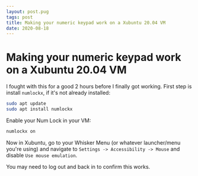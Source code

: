 ```yaml
---
layout: post.pug
tags: post
title: Making your numeric keypad work on a Xubuntu 20.04 VM
date: 2020-08-18
---
```


# Making your numeric keypad work on a Xubuntu 20.04 VM

I fought with this for a good 2 hours before I finally got working. First step is install `numlockx`, if it's not already installed:

```bash
sudo apt update
sudo apt install numlockx
```

Enable your Num Lock in your VM:
```bash
numlockx on
```

Now in Xubuntu, go to your Whisker Menu (or whatever launcher/menu you're using) and navigate to `Settings -> Accessibility -> Mouse` and disable `Use mouse emulation`.

You may need to log out and back in to confirm this works.
